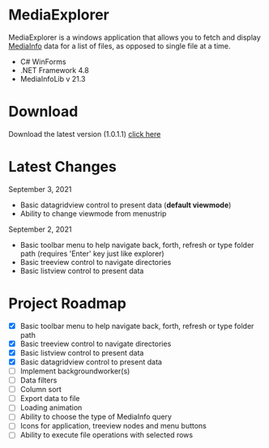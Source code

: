 
# MediaExplorer
MediaExplorer is a windows application that allows you to fetch and display [MediaInfo](https://mediaarea.net/en/MediaInfo) data for a list of files, as opposed to single file at a time.
 - C# WinForms
 - .NET Framework 4.8
 - MediaInfoLib v 21.3

# Download

Download the latest version (1.0.1.1) [click here](https://github.com/KarelOmab/MediaExplorer/releases/tag/v1.0.1.1)

# Latest Changes
September 3, 2021
 - Basic datagridview control to present data (**default viewmode**)
 - Ability to change viewmode from menustrip
 
September 2, 2021
 - Basic toolbar menu to help navigate back, forth, refresh or type folder path (requires 'Enter' key just like explorer)
 - Basic treeview control to navigate directories
 - Basic listview control to present data

# Project Roadmap
- [x] Basic toolbar menu to help navigate back, forth, refresh or type folder path
- [x] Basic treeview control to navigate directories
- [x] Basic listview control to present data
- [x] Basic datagridview control to present data
- [ ] Implement backgroundworker(s)
- [ ] Data filters
- [ ] Column sort
- [ ] Export data to file
- [ ] Loading animation
- [ ] Ability to choose the type of MediaInfo query
- [ ] Icons for application, treeview nodes and menu buttons
- [ ] Ability to execute file operations with selected rows
